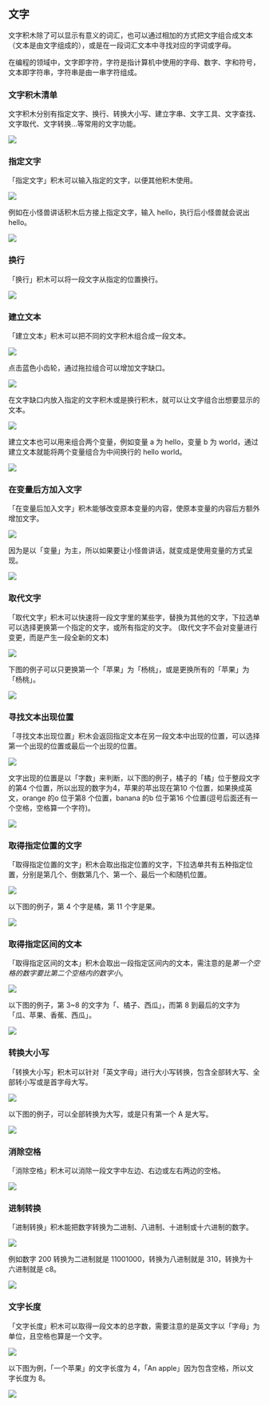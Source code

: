 ## 文字

文字积木除了可以显示有意义的词汇，也可以通过相加的方式把文字组合成文本（文本是由文字组成的），或是在一段词汇文本中寻找对应的字词或字母。

在编程的领域中，文字即字符，字符是指计算机中使用的字母、数字、字和符号，文本即字符串，字符串是由一串字符组成。

### 文字积木清单

文字积木分别有指定文字、换行、转换大小写、建立字串、文字工具、文字查找、文字取代、文字转换...等常用的文字功能。

![](text/upload_5c03f0c1fd1c247a8c76419994cbbe5b.png)

### 指定文字

「指定文字」积木可以输入指定的文字，以便其他积木使用。

![](text/text-02.jpg)

例如在小怪兽讲话积木后方接上指定文字，输入 hello，执行后小怪兽就会说出 hello。

![](text/text-03.jpg)

### 换行

「换行」积木可以将一段文字从指定的位置换行。

![](text/upload_d6a8bd61e12e54c7f3c5e3ad7a01a5da.png)

### 建立文本

「建立文本」积木可以把不同的文字积木组合成一段文本。

![](text/upload_4d6f5e42864bb06f88ca28ebadf3a48e.png)

点击蓝色小齿轮，通过拖拉组合可以增加文字缺口。

![](text/upload_78bed0534676a80a7423dd603b2e4581.gif)

在文字缺口内放入指定的文字积木或是换行积木，就可以让文字组合出想要显示的文本。

![](text/upload_d9ed1672b318256d9807c626ff9693ac.png)

建立文本也可以用来组合两个变量，例如变量 a 为 hello，变量 b 为 world，通过建立文本就能将两个变量组合为中间换行的 hello world。

![](text/upload_362a69d6462aeb94b797a5625fd46b44.png)

### 在变量后方加入文字

「在变量后加入文字」积木能够改变原本变量的内容，使原本变量的内容后方额外增加文字。

![](text/upload_4c010ea08114476a13aa29499d3c1c10.png)

因为是以「变量」为主，所以如果要让小怪兽讲话，就变成是使用变量的方式呈现。

![](text/upload_021201b6ae68c449d8395d9703d1e792.png)

### 取代文字

「取代文字」积木可以快速将一段文字里的某些字，替换为其他的文字，下拉选单可以选择更换第一个指定的文字，或所有指定的文字。 (取代文字不会对变量进行变更，而是产生一段全新的文本)

![](text/upload_49a7f9cff19c7af7d963baa44dbad6bb.png)

下图的例子可以只更换第一个「苹果」为「杨桃」，或是更换所有的「苹果」为「杨桃」。

![](text/upload_3f8739691e3973af97e356cf0e6de17b.png)

### 寻找文本出现位置

「寻找文本出现位置」积木会返回指定文本在另一段文本中出现的位置，可以选择第一个出现的位置或最后一个出现的位置。

![](text/upload_eebbd7dbcc332717aa401fc567f8619c.png)

文字出现的位置是以「字数」来判断，以下图的例子，橘子的「橘」位于整段文字的第4 个位置，所以出现的数字为4，苹果的苹出现在第10 个位置，如果换成英文，orange 的o 位于第8 个位置，banana 的b 位于第16 个位置(逗号后面还有一个空格，空格算一个字符)。

![](text/upload_7b239d9fbc07c0bc8d35fa6bd420e84d.png)

### 取得指定位置的文字

「取得指定位置的文字」积木会取出指定位置的文字，下拉选单共有五种指定位置，分别是第几个、倒数第几个、第一个、最后一个和随机位置。

![](text/upload_8556548d2e5e09c38e467238b62caa61.png)

以下图的例子，第 4 个字是橘，第 11 个字是果。

![](text/upload_d23a1f6a85a95b0b688d13584547be27.png)

### 取得指定区间的文本

「取得指定区间的文本」积木会取出一段指定区间内的文本，需注意的是*第一个空格的数字要比第二个空格内的数字小*。

![](text/upload_459d558b111042bf3394fe484aeb4e57.jpg)

以下图的例子，第 3~8 的文字为「、橘子、西瓜」，而第 8 到最后的文字为「瓜、苹果、香蕉、西瓜」。

![](text/upload_acc74ac1a1f548668e24207009839685.jpg)

### 转换大小写

「转换大小写」积木可以针对「英文字母」进行大小写转换，包含全部转大写、全部转小写或是首字母大写。

![](text/upload_30fe4ab135b86e23fc3541e801f35667.png)

以下图的例子，可以全部转换为大写，或是只有第一个 A 是大写。

![](text/upload_9c985f296dbec4db22f7591469fc5777.png)

### 消除空格

「消除空格」积木可以消除一段文字中左边、右边或左右两边的空格。

![](text/upload_609a2bc25a8e60cbac6ad06a5b405702.png)

### 进制转换

「进制转换」积木能把数字转换为二进制、八进制、十进制或十六进制的数字。

![](text/upload_344dcf0486805fe6ab79aedc03abbd81.png)

例如数字 200 转换为二进制就是 11001000，转换为八进制就是 310，转换为十六进制就是 c8。

![](text/upload_b0abca256a8565665b466e2068206fa5.png)

### 文字长度

「文字长度」积木可以取得一段文本的总字数，需要注意的是英文字以「字母」为单位，且空格也算是一个文字。

![](text/upload_84526e5790769135da11f6be58cec8a2.png)

以下图为例，「一个苹果」的文字长度为 4，「An apple」因为包含空格，所以文字长度为 8。

![](text/upload_1102ffa30013f5ca07d469657df9fec0.png)
